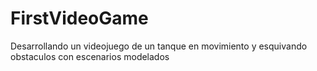 # FirstVideoGame
Desarrollando un videojuego de un tanque en movimiento y esquivando obstaculos con escenarios modelados
